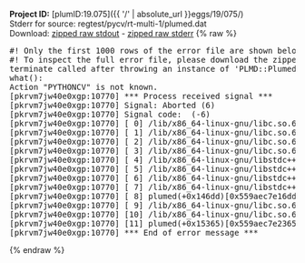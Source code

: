 **Project ID:** [plumID:19.075]({{ '/' | absolute_url }}eggs/19/075/)  
Stderr for source:  regtest/pycv/rt-multi-1/plumed.dat   
Download: [zipped raw stdout](plumed.dat.plumed.stdout.txt.zip) - [zipped raw stderr](plumed.dat.plumed.stderr.txt.zip) 
{% raw %}
<pre>
#! Only the first 1000 rows of the error file are shown below
#! To inspect the full error file, please download the zipped raw stderr file above
terminate called after throwing an instance of 'PLMD::Plumed::Exception'
what():
Action "PYTHONCV" is not known.
[pkrvm7jw40e0xgp:10770] *** Process received signal ***
[pkrvm7jw40e0xgp:10770] Signal: Aborted (6)
[pkrvm7jw40e0xgp:10770] Signal code:  (-6)
[pkrvm7jw40e0xgp:10770] [ 0] /lib/x86_64-linux-gnu/libc.so.6(+0x45330)[0x7fc19d845330]
[pkrvm7jw40e0xgp:10770] [ 1] /lib/x86_64-linux-gnu/libc.so.6(pthread_kill+0x11c)[0x7fc19d89eb2c]
[pkrvm7jw40e0xgp:10770] [ 2] /lib/x86_64-linux-gnu/libc.so.6(gsignal+0x1e)[0x7fc19d84527e]
[pkrvm7jw40e0xgp:10770] [ 3] /lib/x86_64-linux-gnu/libc.so.6(abort+0xdf)[0x7fc19d8288ff]
[pkrvm7jw40e0xgp:10770] [ 4] /lib/x86_64-linux-gnu/libstdc++.so.6(+0xa5ff5)[0x7fc19dca5ff5]
[pkrvm7jw40e0xgp:10770] [ 5] /lib/x86_64-linux-gnu/libstdc++.so.6(+0xbb0da)[0x7fc19dcbb0da]
[pkrvm7jw40e0xgp:10770] [ 6] /lib/x86_64-linux-gnu/libstdc++.so.6(_ZSt10unexpectedv+0x0)[0x7fc19dca5a55]
[pkrvm7jw40e0xgp:10770] [ 7] /lib/x86_64-linux-gnu/libstdc++.so.6(+0xa5a6f)[0x7fc19dca5a6f]
[pkrvm7jw40e0xgp:10770] [ 8] plumed(+0x146dd)[0x559aec7e16dd]
[pkrvm7jw40e0xgp:10770] [ 9] /lib/x86_64-linux-gnu/libc.so.6(+0x2a1ca)[0x7fc19d82a1ca]
[pkrvm7jw40e0xgp:10770] [10] /lib/x86_64-linux-gnu/libc.so.6(__libc_start_main+0x8b)[0x7fc19d82a28b]
[pkrvm7jw40e0xgp:10770] [11] plumed(+0x15365)[0x559aec7e2365]
[pkrvm7jw40e0xgp:10770] *** End of error message ***
</pre>
{% endraw %}
